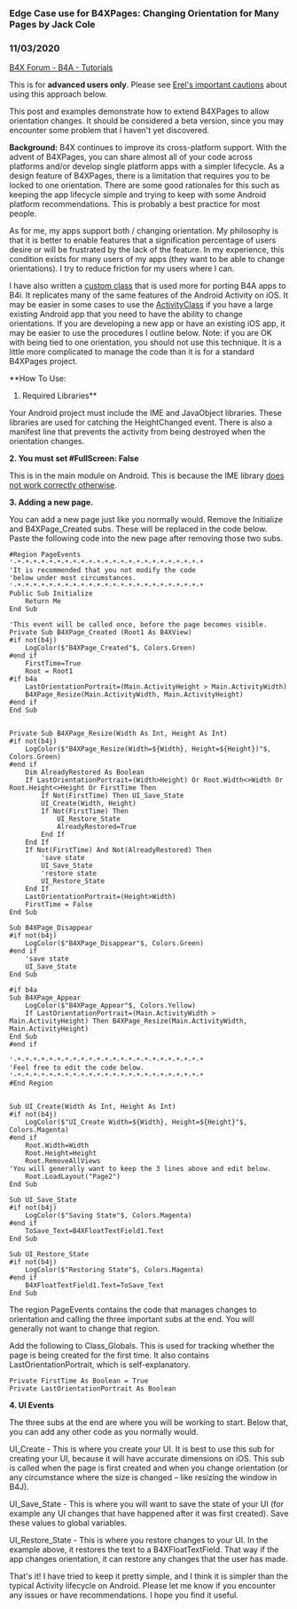 ### Edge Case use for B4XPages: Changing Orientation for Many Pages by Jack Cole
### 11/03/2020
[B4X Forum - B4A - Tutorials](https://www.b4x.com/android/forum/threads/123906/)

This is for **advanced users only**. Please see [Erel's important cautions](https://www.b4x.com/android/forum/threads/b4xpages-allow-orientation-change.123906/post-774114) about using this approach below.  
  
This post and examples demonstrate how to extend B4XPages to allow orientation changes. It should be considered a beta version, since you may encounter some problem that I haven't yet discovered.  
  
**Background:** B4X continues to improve its cross-platform support. With the advent of B4XPages, you can share almost all of your code across platforms and/or develop single platform apps with a simpler lifecycle. As a design feature of B4XPages, there is a limitation that requires you to be locked to one orientation. There are some good rationales for this such as keeping the app lifecycle simple and trying to keep with some Android platform recommendations. This is probably a best practice for most people.  
  
As for me, my apps support both / changing orientation. My philosophy is that it is better to enable features that a signification percentage of users desire or will be frustrated by the lack of the feature. In my experience, this condition exists for many users of my apps (they want to be able to change orientations). I try to reduce friction for my users where I can.  
  
I have also written a [custom class](https://www.b4x.com/android/forum/threads/activityclass-a-cross-platform-development-class-and-strategy-for-b4i-b4a.109253/#content) that is used more for porting B4A apps to B4i. It replicates many of the same features of the Android Activity on iOS. It may be easier in some cases to use the [ActivityClass](https://www.b4x.com/android/forum/threads/activityclass-a-cross-platform-development-class-and-strategy-for-b4i-b4a.109253/#content) if you have a large existing Android app that you need to have the ability to change orientations. If you are developing a new app or have an existing iOS app, it may be easier to use the procedures I outline below. Note: if you are OK with being tied to one orientation, you should not use this technique. It is a little more complicated to manage the code than it is for a standard B4XPages project.  
  
**How To Use:  
  
1. Required Libraries**  
  
Your Android project must include the IME and JavaObject libraries. These libraries are used for catching the HeightChanged event. There is also a manifest line that prevents the activity from being destroyed when the orientation changes.  
  
**2. You must set #FullScreen: False**  
  
This is in the main module on Android. This is because the IME library [does not work correctly otherwise](https://www.b4x.com/android/forum/threads/b4xpages-ime_heightchanged-it-does-not-work.123786/post-773351).  
  
**3. Adding a new page.**   
  
You can add a new page just like you normally would. Remove the Initialize and B4XPage\_Created subs. These will be replaced in the code below. Paste the following code into the new page after removing those two subs.  
  

```B4X
#Region PageEvents  
'-*-*-*-*-*-*-*-*-*-*-*-*-*-*-*-*-*-*-*-*-*-*-*-*  
'It is recommended that you not modify the code  
'below under most circumstances.  
'-*-*-*-*-*-*-*-*-*-*-*-*-*-*-*-*-*-*-*-*-*-*-*-*  
Public Sub Initialize  
    Return Me  
End Sub  
  
'This event will be called once, before the page becomes visible.  
Private Sub B4XPage_Created (Root1 As B4XView)  
#if not(b4j)  
    LogColor($"B4XPage_Created"$, Colors.Green)  
#end if  
    FirstTime=True  
    Root = Root1  
#if b4a  
    LastOrientationPortrait=(Main.ActivityHeight > Main.ActivityWidth)  
    B4XPage_Resize(Main.ActivityWidth, Main.ActivityHeight)  
#end if  
End Sub  
  
  
Private Sub B4XPage_Resize(Width As Int, Height As Int)  
#if not(b4j)  
    LogColor($"B4XPage_Resize(Width=${Width}, Height=${Height})"$, Colors.Green)  
#end if  
    Dim AlreadyRestored As Boolean  
    If LastOrientationPortrait=(Width>Height) Or Root.Width<>Width Or Root.Height<>Height Or FirstTime Then  
        If Not(FirstTime) Then UI_Save_State  
        UI_Create(Width, Height)  
        If Not(FirstTime) Then  
            UI_Restore_State  
            AlreadyRestored=True  
        End If  
    End If  
    If Not(FirstTime) And Not(AlreadyRestored) Then  
        'save state  
        UI_Save_State  
        'restore state  
        UI_Restore_State  
    End If  
    LastOrientationPortrait=(Height>Width)  
    FirstTime = False  
End Sub  
  
Sub B4XPage_Disappear  
#if not(b4j)  
    LogColor($"B4XPage_Disappear"$, Colors.Green)  
#end if  
    'save state  
    UI_Save_State  
End Sub  
  
#if b4a  
Sub B4XPage_Appear  
    LogColor($"B4XPage_Appear"$, Colors.Yellow)  
    If LastOrientationPortrait=(Main.ActivityWidth > Main.ActivityHeight) Then B4XPage_Resize(Main.ActivityWidth, Main.ActivityHeight)  
End Sub  
#end if  
  
'-*-*-*-*-*-*-*-*-*-*-*-*-*-*-*-*-*-*-*-*-*-*-*-*  
'Feel free to edit the code below.  
'-*-*-*-*-*-*-*-*-*-*-*-*-*-*-*-*-*-*-*-*-*-*-*-*  
#End Region  
  
  
Sub UI_Create(Width As Int, Height As Int)  
#if not(b4j)  
    LogColor($"UI_Create Width=${Width}, Height=${Height}"$, Colors.Magenta)  
#end if  
    Root.Width=Width  
    Root.Height=Height  
    Root.RemoveAllViews  
'You will generally want to keep the 3 lines above and edit below.  
    Root.LoadLayout("Page2")  
End Sub  
  
Sub UI_Save_State  
#if not(b4j)  
    LogColor($"Saving State"$, Colors.Magenta)  
#end if  
    ToSave_Text=B4XFloatTextField1.Text  
End Sub  
  
Sub UI_Restore_State  
#if not(b4j)  
    LogColor($"Restoring State"$, Colors.Magenta)  
#end if  
    B4XFloatTextField1.Text=ToSave_Text  
End Sub
```

  
  
The region PageEvents contains the code that manages changes to orientation and calling the three important subs at the end. You will generally not want to change that region.  
  
Add the following to Class\_Globals. This is used for tracking whether the page is being created for the first time. It also contains LastOrientationPortrait, which is self-explanatory.  
  

```B4X
Private FirstTime As Boolean = True  
Private LastOrientationPortrait As Boolean
```

  
  
**4. UI Events**  
  
The three subs at the end are where you will be working to start. Below that, you can add any other code as you normally would.  
  
UI\_Create - This is where you create your UI. It is best to use this sub for creating your UI, because it will have accurate dimensions on iOS. This sub is called when the page is first created and when you change orientation (or any circumstance where the size is changed – like resizing the window in B4J).  
  
UI\_Save\_State - This is where you will want to save the state of your UI (for example any UI changes that have happened after it was first created). Save these values to global variables.  
  
UI\_Restore\_State - This is where you restore changes to your UI. In the example above, it restores the text to a B4XFloatTextField. That way if the app changes orientation, it can restore any changes that the user has made.  
  
That's it! I have tried to keep it pretty simple, and I think it is simpler than the typical Activity lifecycle on Android. Please let me know if you encounter any issues or have recommendations. I hope you find it useful.